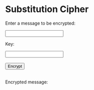<style>
  @import url('https://fonts.googleapis.com/css2?family=Dosis&display=swap');
</style>
<html>
<head>
    <title>Substitution Cipher</title>
</head>
<body>
<h1>Substitution Cipher</h1>

<p>Enter a message to be encrypted:</p>
    <input type="text" id="message">
    <p>Key:</p>
    <input type="text" id="key">
    <br>
    <br>
    <button onclick="subscrypt()">Encrypt</button>
    <br>
    <br>
    <p>Encrypted message:</p>
    <p id="encrypted"></p>
<!-- Include the JavaScript file -->
<script>
  function subscrypt() {
    let expression = document.getElementById("message").value;
    let expression2 = document.getElementById("key").value;
    const urlStart = "https://crimebusters.tk/api/subsc/all/";
    const url = urlStart + expression + "/" + expression2;
    console.log(url); 
    fetch(url)
      .then(res => res.json())
      .then(data => {
        console.log(data);
        document.getElementById("encrypted").innerHTML = data.result; 
      })    
  }

</script>
</body>
</html>